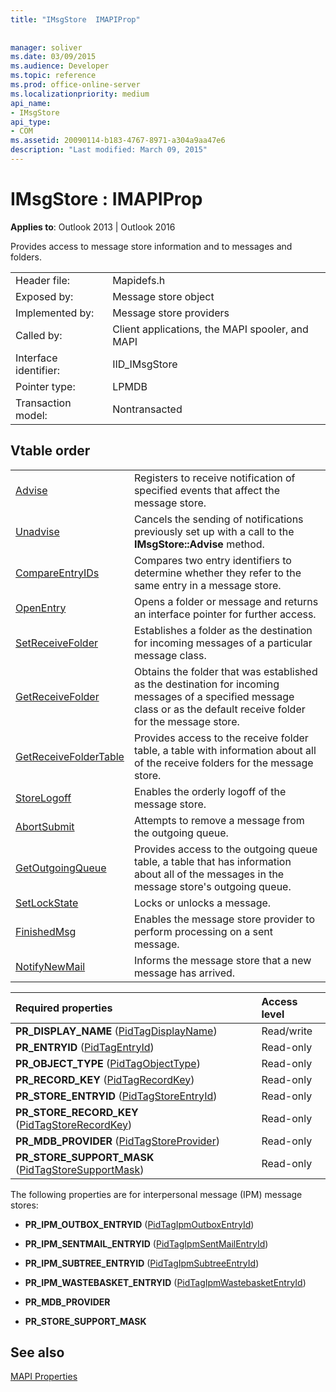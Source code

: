 ```yaml
---
title: "IMsgStore  IMAPIProp"
 
 
manager: soliver
ms.date: 03/09/2015
ms.audience: Developer
ms.topic: reference
ms.prod: office-online-server
ms.localizationpriority: medium
api_name:
- IMsgStore
api_type:
- COM
ms.assetid: 20090114-b183-4767-8971-a304a9aa47e6
description: "Last modified: March 09, 2015"
---
```


# IMsgStore : IMAPIProp

  
  
**Applies to**: Outlook 2013 | Outlook 2016 
  
Provides access to message store information and to messages and folders.
  
|||
|:-----|:-----|
|Header file:  <br/> |Mapidefs.h  <br/> |
|Exposed by:  <br/> |Message store object  <br/> |
|Implemented by:  <br/> |Message store providers  <br/> |
|Called by:  <br/> |Client applications, the MAPI spooler, and MAPI  <br/> |
|Interface identifier:  <br/> |IID_IMsgStore  <br/> |
|Pointer type:  <br/> |LPMDB  <br/> |
|Transaction model:  <br/> |Nontransacted  <br/> |
   
## Vtable order

|||
|:-----|:-----|
|[Advise](imsgstore-advise.md) <br/> |Registers to receive notification of specified events that affect the message store. |
|[Unadvise](imsgstore-unadvise.md) <br/> |Cancels the sending of notifications previously set up with a call to the **IMsgStore::Advise** method. |
|[CompareEntryIDs](imsgstore-compareentryids.md) <br/> |Compares two entry identifiers to determine whether they refer to the same entry in a message store. |
|[OpenEntry](imsgstore-openentry.md) <br/> |Opens a folder or message and returns an interface pointer for further access. |
|[SetReceiveFolder](imsgstore-setreceivefolder.md) <br/> |Establishes a folder as the destination for incoming messages of a particular message class. |
|[GetReceiveFolder](imsgstore-getreceivefolder.md) <br/> |Obtains the folder that was established as the destination for incoming messages of a specified message class or as the default receive folder for the message store. |
|[GetReceiveFolderTable](imsgstore-getreceivefoldertable.md) <br/> |Provides access to the receive folder table, a table with information about all of the receive folders for the message store. |
|[StoreLogoff](imsgstore-storelogoff.md) <br/> |Enables the orderly logoff of the message store. |
|[AbortSubmit](imsgstore-abortsubmit.md) <br/> |Attempts to remove a message from the outgoing queue. |
|[GetOutgoingQueue](imsgstore-getoutgoingqueue.md) <br/> |Provides access to the outgoing queue table, a table that has information about all of the messages in the message store's outgoing queue. |
|[SetLockState](imsgstore-setlockstate.md) <br/> |Locks or unlocks a message. |
|[FinishedMsg](imsgstore-finishedmsg.md) <br/> |Enables the message store provider to perform processing on a sent message. |
|[NotifyNewMail](imsgstore-notifynewmail.md) <br/> |Informs the message store that a new message has arrived. |
   
|**Required properties**|**Access level**|
|:-----|:-----|
|**PR_DISPLAY_NAME** ([PidTagDisplayName](pidtagdisplayname-canonical-property.md))  <br/> |Read/write  <br/> |
|**PR_ENTRYID** ([PidTagEntryId](pidtagentryid-canonical-property.md))  <br/> |Read-only  <br/> |
|**PR_OBJECT_TYPE** ([PidTagObjectType](pidtagobjecttype-canonical-property.md))  <br/> |Read-only  <br/> |
|**PR_RECORD_KEY** ([PidTagRecordKey](pidtagrecordkey-canonical-property.md))  <br/> |Read-only  <br/> |
|**PR_STORE_ENTRYID** ([PidTagStoreEntryId](pidtagstoreentryid-canonical-property.md))  <br/> |Read-only  <br/> |
|**PR_STORE_RECORD_KEY** ([PidTagStoreRecordKey](pidtagstorerecordkey-canonical-property.md))  <br/> |Read-only  <br/> |
|**PR_MDB_PROVIDER** ([PidTagStoreProvider](pidtagstoreprovider-canonical-property.md))  <br/> |Read-only  <br/> |
|**PR_STORE_SUPPORT_MASK** ([PidTagStoreSupportMask](pidtagstoresupportmask-canonical-property.md))  <br/> |Read-only  <br/> |
   
The following properties are for interpersonal message (IPM) message stores:
  
- **PR_IPM_OUTBOX_ENTRYID** ([PidTagIpmOutboxEntryId](pidtagipmoutboxentryid-canonical-property.md))
    
- **PR_IPM_SENTMAIL_ENTRYID** ([PidTagIpmSentMailEntryId](pidtagipmsentmailentryid-canonical-property.md))
    
- **PR_IPM_SUBTREE_ENTRYID** ([PidTagIpmSubtreeEntryId](pidtagipmsubtreeentryid-canonical-property.md))
    
- **PR_IPM_WASTEBASKET_ENTRYID** ([PidTagIpmWastebasketEntryId](pidtagipmwastebasketentryid-canonical-property.md))
    
- **PR_MDB_PROVIDER**
    
- **PR_STORE_SUPPORT_MASK**
    
## See also



[MAPI Properties](mapi-properties.md)


